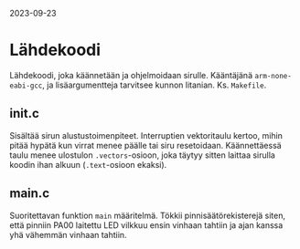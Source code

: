 2023-09-23

# Lähdekoodi

Lähdekoodi, joka käännetään ja ohjelmoidaan sirulle. Kääntäjänä `arm-none-eabi-gcc`, ja lisäargumentteja tarvitsee kunnon litanian. Ks. `Makefile`.

## init.c
Sisältää sirun alustustoimenpiteet. Interruptien vektoritaulu kertoo, mihin pitää hypätä kun virrat menee päälle tai siru resetoidaan.
Käännettäessä taulu menee ulostulon `.vectors`-osioon, joka täytyy sitten laittaa sirulla koodin ihan alkuun (`.text`-osioon ekaksi).

## main.c
Suoritettavan funktion `main` määritelmä. Tökkii pinnisäätörekisterejä siten, että pinniin PA00 laitettu LED vilkkuu ensin vinhaan tahtiin ja ajan kanssa yhä vähemmän vinhaan tahtiin.
